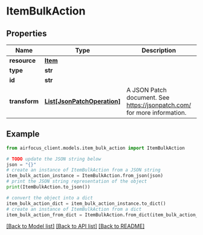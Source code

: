 # ItemBulkAction


## Properties

Name | Type | Description | Notes
------------ | ------------- | ------------- | -------------
**resource** | [**Item**](Item.md) |  | 
**type** | **str** |  | 
**id** | **str** |  | 
**transform** | [**List[JsonPatchOperation]**](JsonPatchOperation.md) | A JSON Patch document. See https://jsonpatch.com/ for more information. | 

## Example

```python
from airfocus_client.models.item_bulk_action import ItemBulkAction

# TODO update the JSON string below
json = "{}"
# create an instance of ItemBulkAction from a JSON string
item_bulk_action_instance = ItemBulkAction.from_json(json)
# print the JSON string representation of the object
print(ItemBulkAction.to_json())

# convert the object into a dict
item_bulk_action_dict = item_bulk_action_instance.to_dict()
# create an instance of ItemBulkAction from a dict
item_bulk_action_from_dict = ItemBulkAction.from_dict(item_bulk_action_dict)
```
[[Back to Model list]](../README.md#documentation-for-models) [[Back to API list]](../README.md#documentation-for-api-endpoints) [[Back to README]](../README.md)



